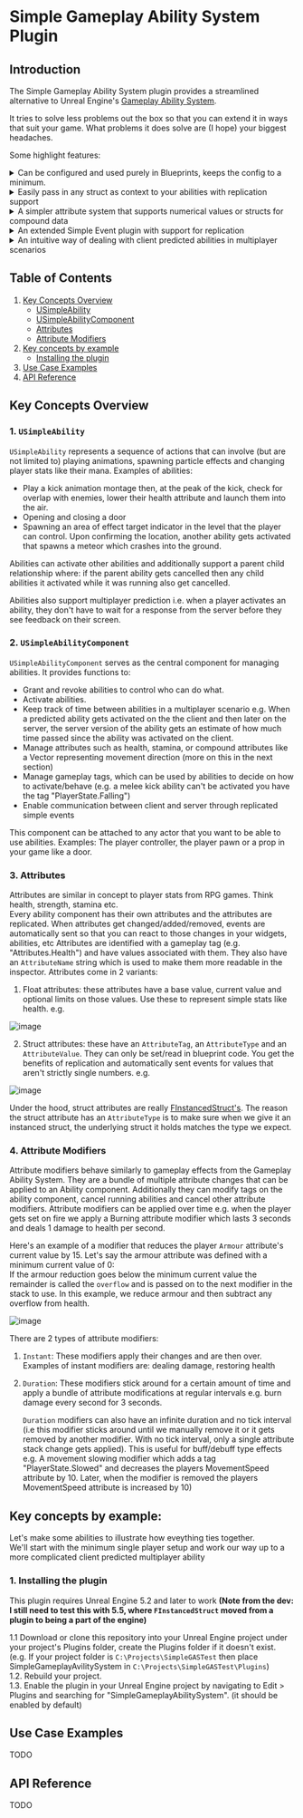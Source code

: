 # Simple Gameplay Ability System Plugin

## Introduction
The Simple Gameplay Ability System plugin provides a streamlined alternative to Unreal Engine's [Gameplay Ability System](https://dev.epicgames.com/documentation/en-us/unreal-engine/gameplay-ability-system-for-unreal-engine).  

It tries to solve less problems out the box so that you can extend it in ways that suit your game. What problems it does solve are (I hope) your biggest headaches.  

Some highlight features:

<details>
	<summary>Can be configured and used purely in Blueprints, keeps the config to a minimum. </summary>
</br>
	
| Ability component setup  | Ability setup | Gameplay effect|
| ------------- | ------------- | -------------|
| ![image](https://github.com/user-attachments/assets/7aff04d1-ae6f-4488-a0c7-04d7498eae51)  | ![image](https://github.com/user-attachments/assets/f81744e5-4222-4930-b245-43ed2441ac34)  | ![image](https://github.com/user-attachments/assets/0cd54c36-e3b6-4054-9a00-f2a9f146035e) |

</details>

<details>
	<summary> Easily pass in any struct as context to your abilities with replication support </summary>
  </br>
	When activating the ability  
	
  ![image](https://github.com/user-attachments/assets/4cc3c77e-f4d7-4f93-96e3-79079efa1af8)  
	
  Within the ability
  ![image](https://github.com/user-attachments/assets/710c4058-8ef7-4794-9b4b-ed81ee6fc87f)

</details>

<details>
	</br>
	<summary> A simpler attribute system that supports numerical values or structs for compound data </summary>
	
![image](https://github.com/user-attachments/assets/8ad445d5-c456-4f06-86c7-f331d729b587)
![image](https://github.com/user-attachments/assets/5bdcea57-39dd-4606-aa34-b32e4aab594a)

</details>

<details>
	</br>
	<summary> An extended Simple Event plugin with support for replication </summary>

Read more about [the Simple Event plugin here.](https://github.com/strayTrain/SimpleEventSubsystemPlugin) Simple Gameplay Ability System comes with some built in events like when an attribute changes or an ability ends. A full breakdown of the available events is detailed later.
	
![image](https://github.com/user-attachments/assets/0aa7f42a-939f-4c4c-9a8b-4c0246ea1471)

![image](https://github.com/user-attachments/assets/2db1cecd-b6d1-4842-a0be-56346000d3b1)


</details>

<details>
<summary> An intuitive way of dealing with client predicted abilities in multiplayer scenarios </summary>	
</br>
When using prediction we allow the client to run its own version of the ability as if it had authority while the server also runs the same ability. We define 
structs that keep track of the ability state and when the server and client mismatch, the client corrects their local ability.  
	
</br>
 
![image](https://github.com/user-attachments/assets/baba4c58-c3cb-4be4-b8a9-0e4d8c660ecc)
</details>


## Table of Contents
1. [Key Concepts Overview](#key-concepts-overview)
   - [USimpleAbility](#1-usimpleability)
   - [USimpleAbilityComponent](#2-usimpleabilitycomponent)
   - [Attributes](#3-attributes)
   - [Attribute Modifiers](#4-attribute-modifiers)
2. [Key concepts by example](#key-concepts-by-example)
   - [Installing the plugin](#1-installing-the-plugin)
3. [Use Case Examples](#use-case-examples)
4. [API Reference](#api-reference)


## Key Concepts Overview

### 1. `USimpleAbility`
`USimpleAbility` represents a sequence of actions that can involve (but are not limited to) playing animations, spawning particle effects and changing player stats like their mana. Examples of abilities:
- Play a kick animation montage then, at the peak of the kick, check for overlap with enemies, lower their health attribute and launch them into the air.
- Opening and closing a door
- Spawning an area of effect target indicator in the level that the player can control. Upon confirming the location, another ability gets activated that spawns a meteor which crashes into the ground.

Abilities can activate other abilities and additionally support a parent child relationship where: if the parent ability gets cancelled then any child abilities it activated while it was running also get cancelled.  

Abilities also support multiplayer prediction i.e. when a player activates an ability, they don't have to wait for a response from the server before they see feedback on their screen.

### 2. `USimpleAbilityComponent`
`USimpleAbilityComponent` serves as the central component for managing abilities. It provides functions to:
- Grant and revoke abilities to control who can do what.
- Activate abilities.
- Keep track of time between abilities in a multiplayer scenario e.g. When a predicted ability gets activated on the the client and then later on the server, the server version of the ability gets an estimate of how much time passed since the ability was activated on the client.
- Manage attributes such as health, stamina, or compound attributes like a Vector representing movement direction (more on this in the next section)
- Manage gameplay tags, which can be used by abilities to decide on how to activate/behave (e.g. a melee kick ability can't be activated you have the tag "PlayerState.Falling")
- Enable communication between client and server through replicated simple events

This component can be attached to any actor that you want to be able to use abilities. Examples: The player controller, the player pawn or a prop in your game like a door.

### 3. Attributes
Attributes are similar in concept to player stats from RPG games. Think health, strength, stamina etc.  
Every ability component has their own attributes and the attributes are replicated. When attributes get changed/added/removed, events are automatically sent so that you can react to those changes in your widgets, abilities, etc
Attributes are identified with a gameplay tag (e.g. "Attributes.Health") and have values associated with them. They also have an `AttributeName` string which is used to make them more readable in the inspector.
Attributes come in 2 variants:
1. Float attributes: these attributes have a base value, current value and optional limits on those values. Use these to represent simple stats like health. e.g.

![image](https://github.com/user-attachments/assets/b8b536bd-d611-4f48-8b2c-91f5610763a1)

2. Struct attributes: these have an `AttributeTag`, an `AttributeType` and an `AttributeValue`. They can only be set/read in blueprint code.
You get the benefits of replication and automatically sent events for values that aren't strictly single numbers. e.g.  

![image](https://github.com/user-attachments/assets/3724a265-eddb-49de-8414-81584a67268a)

Under the hood, struct attributes are really [FInstancedStruct's](https://forums.unrealengine.com/t/can-someone-show-my-how-to-use-finstancedstruct-please/1898788?utm_source=chatgpt.com). The reason the struct attribute has an `AttributeType` is to make sure when we give it an instanced struct, the underlying struct it holds matches the type we expect.

### 4. Attribute Modifiers
Attribute modifiers behave similarly to gameplay effects from the Gameplay Ability System.
They are a bundle of multiple attribute changes that can be applied to an Ability component. Additionally they can modify tags on the ability component, cancel running abilities and cancel other attribute modifiers.
Attribute modifiers can be applied over time e.g. when the player gets set on fire we apply a Burning attribute modifier which lasts 3 seconds and deals 1 damage to health per second.  


Here's an example of a modifier that reduces the player `Armour` attribute's current value by 15. Let's say the armour attribute was defined with a minimum current value of 0:  
If the armour reduction goes below the minimum current value the remainder is called the `overflow` and is passed on to the next modifier in the stack to use.
In this example, we reduce armour and then subtract any overflow from health.  

![image](https://github.com/user-attachments/assets/449f5c55-70c1-4a2b-995d-03cbeb64e94a)

There are 2 types of attribute modifiers:
1. `Instant`: These modifiers apply their changes and are then over. Examples of instant modifiers are: dealing damage, restoring health
2. `Duration`: These modifiers stick around for a certain amount of time and apply a bundle of attribute modifications at regular intervals e.g. burn damage every second for 3 seconds.

   `Duration` modifiers can also have an infinite duration and no tick interval (i.e this modifier sticks around until we manually remove it or it gets removed by another modifier. With no tick interval, only a single attribute stack change gets applied).
   This is useful for buff/debuff type effects e.g. A movement slowing modifier which adds a tag "PlayerState.Slowed" and decreases the players MovementSpeed attribute by 10. Later, when the modifier is removed the players MovementSpeed attribute is increased by 10)

## Key concepts by example:

Let's make some abilities to illustrate how eveything ties together.  
We'll start with the minimum single player setup and work our way up to a more complicated client predicted multiplayer ability 

### 1. Installing the plugin
This plugin requires Unreal Engine 5.2 and later to work **(Note from the dev: I still need to test this with 5.5, where `FInstancedStruct` moved from a plugin to being a part of the engine)**

1.1 Download or clone this repository into your Unreal Engine project under your project's Plugins folder, create the Plugins folder if it doesn't exist. (e.g. If your project folder is `C:\Projects\SimpleGASTest` then place SimpleGameplayAvilitySystem in `C:\Projects\SimpleGASTest\Plugins`)  
1.2. Rebuild your project.  
1.3. Enable the plugin in your Unreal Engine project by navigating to Edit > Plugins and searching for "SimpleGameplayAbilitySystem". (it should be enabled by default)  

## Use Case Examples
TODO

## API Reference
TODO

